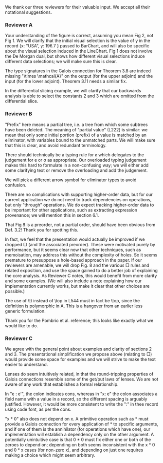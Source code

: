 We thank our three reviewers for their valuable input. We accept all their notational suggestions.

### Reviewer A

Your understanding of the figure is correct, assuming you mean Fig 2, not Fig 1. We will clarify that the initial visual selection is the value of y in the record {x: "USA", y: 196.7 } passed to BarChart, and will also be specific about the visual selection induced in the LineChart. Fig 1 does not involve the De Morgan dual, but shows how different visual selections induce different data selections; we will make sure this is clear.

The type signatures in the Galois connection for Theorem 3.8 are indeed missing "\times \mathcal{A}" on the output (for the upper adjoint) and the input (for the lower adjoint). Theorem 3.11 needs a similar fix.

In the differential slicing example, we will clarify that our backwards analysis is able to select the constants 2 and 3 which are omitted from the differential slice.

### Reviewer B

"Prefix" here means a partial tree, i.e. a tree from which some subtrees have been deleted. The meaning of "partial value" (L222) is similar: we mean that only some initial portion (prefix) of a value is matched by an eliminator, with variables bound to the unmatched parts. We will make sure that this is clear, and avoid redundant terminology.

There should technically be a typing rule for κ which delegates to the judgement for e or σ as appropriate. Our overloaded typing judgement makes this hard to formulate in a non-confusing way; we will either add some clarifying text or remove the overloading and add the judgement.

We will pick a different arrow symbol for eliminator types to avoid confusion.

There are no complications with supporting higher-order data, but for our current application we do not need to track dependencies on operations, but only "through" operations. We do expect tracking higher-order data to be important for other applications, such as extracting expression provenance; we will mention this in section 6.1.

That Fig 8 is a preorder, not a partial order, should have been obvious from Def. 3.2! Thank you for spotting this.

In fact, we feel that the presentation would actually be improved if we dropped □ (and the associated preorder). These were motivated purely by performance, but it seems clear now that other techniques, such as memoisation, may address this without the complexity of holes. So it seems premature to presuppose a hole-based approach in the paper. If our reviewers are amenable, we will drop Fig. 8 and the various □ rules and related exposition, and use the space gained to do a better job of explaining the core analysis. As Reviewer C notes, this would benefit from more clarity and some examples. (We will also include a note explaining how our implementation currently works, but make it clear that other choices are possible.)

The use of \tt instead of \top in L544 must in fact be \top, since the definition is polymorphic in A. This is a hangover from an earlier less generic formulation.

Thank you for the Pombrio et al. reference; this looks like exactly what we would like to do.

### Reviewer C

We agree with the general point about examples and clarity of sections 2 and 3. The presentational simplification we propose above (relating to □) would provide some space for examples and we will strive to make the text easier to understand.

Lenses do seem intuitively related, in that the round-tripping properties of Galois connections resemble some of the get/put laws of lenses. We are not aware of any work that establishes a formal relationship.

In "e : e'", the colon indicates cons, whereas in "x: e" the colon associates a field name with a value in a record, so the different spacing is arguably justified. However, it would be more consistent to write the ":" in thee record using code font, as per the cons.

"x * 0" also does not depend on x. A primitive operation such as * must provide a Galois connection for every application of * to specific arguments, and if one of them is the annihilator (for operations which have one), our implementation will establish a dependency only on the other argument. A potentially unintuitive case is that 0 * 0 must fix either one or both of the zeroes to depend on; depending on both seems inconsistent with the x * 0 and 0 * x cases (for non-zero x), and depending on just one requires making a choice which might seem arbitrary.
